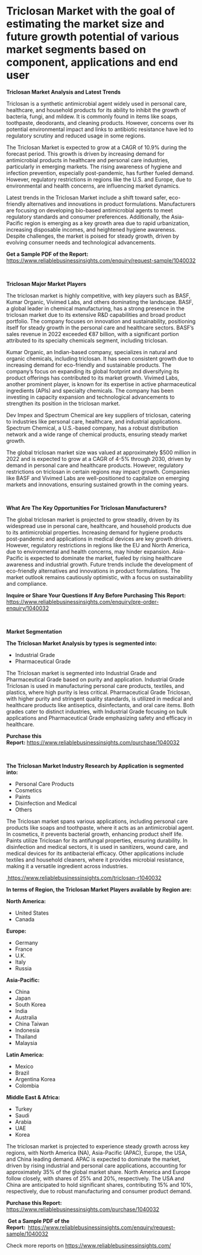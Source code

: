 <p><h1>Triclosan Market with the goal of estimating the market size and future growth potential of various market segments based on component, applications and end user</h1></p><p><strong>Triclosan Market Analysis and Latest Trends</strong></p>
<p><p>Triclosan is a synthetic antimicrobial agent widely used in personal care, healthcare, and household products for its ability to inhibit the growth of bacteria, fungi, and mildew. It is commonly found in items like soaps, toothpaste, deodorants, and cleaning products. However, concerns over its potential environmental impact and links to antibiotic resistance have led to regulatory scrutiny and reduced usage in some regions.</p><p>The Triclosan Market is expected to grow at a CAGR of 10.9% during the forecast period. This growth is driven by increasing demand for antimicrobial products in healthcare and personal care industries, particularly in emerging markets. The rising awareness of hygiene and infection prevention, especially post-pandemic, has further fueled demand. However, regulatory restrictions in regions like the U.S. and Europe, due to environmental and health concerns, are influencing market dynamics.</p><p>Latest trends in the Triclosan Market include a shift toward safer, eco-friendly alternatives and innovations in product formulations. Manufacturers are focusing on developing bio-based antimicrobial agents to meet regulatory standards and consumer preferences. Additionally, the Asia-Pacific region is emerging as a key growth area due to rapid urbanization, increasing disposable incomes, and heightened hygiene awareness. Despite challenges, the market is poised for steady growth, driven by evolving consumer needs and technological advancements.</p></p>
<p><strong>Get a Sample PDF of the Report:&nbsp;</strong> <a href="https://www.reliablebusinessinsights.com/enquiry/request-sample/1040032?utm_campaign=60&utm_medium=2&utm_source=Github&utm_content=ia&utm_term=26012025&utm_id=triclosan">https://www.reliablebusinessinsights.com/enquiry/request-sample/1040032</a></p>
<p>&nbsp;</p>
<p><strong>Triclosan Major Market Players</strong></p>
<p><p>The triclosan market is highly competitive, with key players such as BASF, Kumar Organic, Vivimed Labs, and others dominating the landscape. BASF, a global leader in chemical manufacturing, has a strong presence in the triclosan market due to its extensive R&D capabilities and broad product portfolio. The company focuses on innovation and sustainability, positioning itself for steady growth in the personal care and healthcare sectors. BASF’s sales revenue in 2022 exceeded €87 billion, with a significant portion attributed to its specialty chemicals segment, including triclosan.</p><p>Kumar Organic, an Indian-based company, specializes in natural and organic chemicals, including triclosan. It has seen consistent growth due to increasing demand for eco-friendly and sustainable products. The company’s focus on expanding its global footprint and diversifying its product offerings has contributed to its market growth. Vivimed Labs, another prominent player, is known for its expertise in active pharmaceutical ingredients (APIs) and specialty chemicals. The company has been investing in capacity expansion and technological advancements to strengthen its position in the triclosan market.</p><p>Dev Impex and Spectrum Chemical are key suppliers of triclosan, catering to industries like personal care, healthcare, and industrial applications. Spectrum Chemical, a U.S.-based company, has a robust distribution network and a wide range of chemical products, ensuring steady market growth.</p><p>The global triclosan market size was valued at approximately $500 million in 2022 and is expected to grow at a CAGR of 4-5% through 2030, driven by demand in personal care and healthcare products. However, regulatory restrictions on triclosan in certain regions may impact growth. Companies like BASF and Vivimed Labs are well-positioned to capitalize on emerging markets and innovations, ensuring sustained growth in the coming years.</p></p>
<p>&nbsp;</p>
<p><strong>What Are The Key Opportunities For Triclosan Manufacturers?</strong></p>
<p><p>The global triclosan market is projected to grow steadily, driven by its widespread use in personal care, healthcare, and household products due to its antimicrobial properties. Increasing demand for hygiene products post-pandemic and applications in medical devices are key growth drivers. However, regulatory restrictions in regions like the EU and North America, due to environmental and health concerns, may hinder expansion. Asia-Pacific is expected to dominate the market, fueled by rising healthcare awareness and industrial growth. Future trends include the development of eco-friendly alternatives and innovations in product formulations. The market outlook remains cautiously optimistic, with a focus on sustainability and compliance.</p></p>
<p><strong>Inquire or Share Your Questions If Any Before Purchasing This Report:</strong> <a href="https://www.reliablebusinessinsights.com/enquiry/pre-order-enquiry/1040032?utm_campaign=60&utm_medium=2&utm_source=Github&utm_content=ia&utm_term=26012025&utm_id=triclosan">https://www.reliablebusinessinsights.com/enquiry/pre-order-enquiry/1040032</a></p>
<p>&nbsp;</p>
<p><strong>Market Segmentation</strong></p>
<p><strong>The Triclosan Market Analysis by types is segmented into:</strong></p>
<p><ul><li>Industrial Grade</li><li>Pharmaceutical Grade</li></ul></p>
<p><p>The Triclosan market is segmented into Industrial Grade and Pharmaceutical Grade based on purity and application. Industrial Grade Triclosan is used in manufacturing personal care products, textiles, and plastics, where high purity is less critical. Pharmaceutical Grade Triclosan, with higher purity and stringent quality standards, is utilized in medical and healthcare products like antiseptics, disinfectants, and oral care items. Both grades cater to distinct industries, with Industrial Grade focusing on bulk applications and Pharmaceutical Grade emphasizing safety and efficacy in healthcare.</p></p>
<p><strong>Purchase this Report:&nbsp;</strong><a href="https://www.reliablebusinessinsights.com/purchase/1040032?utm_campaign=60&utm_medium=2&utm_source=Github&utm_content=ia&utm_term=26012025&utm_id=triclosan">https://www.reliablebusinessinsights.com/purchase/1040032</a></p>
<p>&nbsp;</p>
<p><strong>The Triclosan Market Industry Research by Application is segmented into:</strong></p>
<p><ul><li>Personal Care Products</li><li>Cosmetics</li><li>Paints</li><li>Disinfection and Medical</li><li>Others</li></ul></p>
<p><p>The Triclosan market spans various applications, including personal care products like soaps and toothpaste, where it acts as an antimicrobial agent. In cosmetics, it prevents bacterial growth, enhancing product shelf life. Paints utilize Triclosan for its antifungal properties, ensuring durability. In disinfection and medical sectors, it is used in sanitizers, wound care, and medical devices for its antibacterial efficacy. Other applications include textiles and household cleaners, where it provides microbial resistance, making it a versatile ingredient across industries.</p></p>
<p><a href="https://www.reliablebusinessinsights.com/triclosan-r1040032?utm_campaign=60&utm_medium=2&utm_source=Github&utm_content=ia&utm_term=26012025&utm_id=triclosan">&nbsp;https://www.reliablebusinessinsights.com/triclosan-r1040032</a></p>
<p><strong>In terms of Region, the Triclosan Market Players available by Region are:</strong></p>
<p>
    <p> <strong> North America: </strong>
        <ul>
            <li>United States</li>
            <li>Canada</li>
        </ul>
        </p> 
    <p> <strong> Europe: </strong>
        <ul>
            <li>Germany</li>
            <li>France</li>
            <li>U.K.</li>
            <li>Italy</li>
            <li>Russia</li>
        </ul>
        </p> 
    <p> <strong> Asia-Pacific: </strong>
        <ul>
            <li>China</li>
            <li>Japan</li>
            <li>South Korea</li>
            <li>India</li>
            <li>Australia</li>
            <li>China Taiwan</li>
            <li>Indonesia</li>
            <li>Thailand</li>
            <li>Malaysia</li>
        </ul>
        </p> 
    <p> <strong> Latin America: </strong>
        <ul>
            <li>Mexico</li>
            <li>Brazil</li>
            <li>Argentina Korea</li>
            <li>Colombia</li>
        </ul>
        </p> 
    <p> <strong> Middle East & Africa: </strong>
        <ul>
            <li>Turkey</li>
            <li>Saudi</li>
            <li>Arabia</li>
            <li>UAE</li>
            <li>Korea</li>
        </ul>
    </p>
    </p>
<p><p>The triclosan market is projected to experience steady growth across key regions, with North America (NA), Asia-Pacific (APAC), Europe, the USA, and China leading demand. APAC is expected to dominate the market, driven by rising industrial and personal care applications, accounting for approximately 35% of the global market share. North America and Europe follow closely, with shares of 25% and 20%, respectively. The USA and China are anticipated to hold significant shares, contributing 15% and 10%, respectively, due to robust manufacturing and consumer product demand.</p></p>
<p><strong>Purchase this Report: </strong><a href="https://www.reliablebusinessinsights.com/purchase/1040032?utm_campaign=60&utm_medium=2&utm_source=Github&utm_content=ia&utm_term=26012025&utm_id=triclosan">https://www.reliablebusinessinsights.com/purchase/1040032</a></p>
<p>&nbsp;<strong>Get a Sample PDF of the Report:&nbsp;&nbsp;</strong><a href="https://www.reliablebusinessinsights.com/enquiry/request-sample/1040032?utm_campaign=60&utm_medium=2&utm_source=Github&utm_content=ia&utm_term=26012025&utm_id=triclosan">https://www.reliablebusinessinsights.com/enquiry/request-sample/1040032</a></p>
<p><strong></strong></p>
<p>Check more reports on <a href="https://www.reliablebusinessinsights.com/?utm_campaign=60&utm_medium=2&utm_source=Github&utm_content=ia&utm_term=26012025&utm_id=triclosan">https://www.reliablebusinessinsights.com/</a></p>